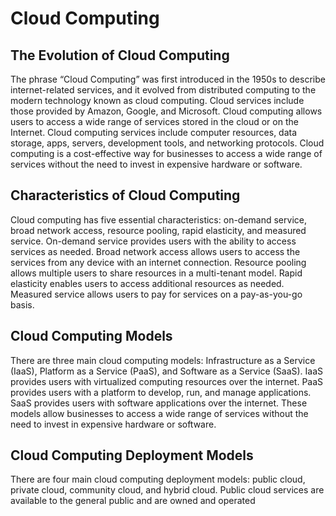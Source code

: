 # Cloud Computing
## The Evolution of Cloud Computing

The phrase “Cloud Computing” was first introduced in the 1950s to describe internet-related services, and it evolved from distributed computing to the modern technology known as cloud computing. Cloud services include those provided by Amazon, Google, and Microsoft. Cloud computing allows users to access a wide range of services stored in the cloud or on the Internet. Cloud computing services include computer resources, data storage, apps, servers, development tools, and networking protocols. Cloud computing is a cost-effective way for businesses to access a wide range of services without the need to invest in expensive hardware or software.

## Characteristics of Cloud Computing

Cloud computing has five essential characteristics: on-demand service, broad network access, resource pooling, rapid elasticity, and measured service. On-demand service provides users with the ability to access services as needed. Broad network access allows users to access the services from any device with an internet connection. Resource pooling allows multiple users to share resources in a multi-tenant model. Rapid elasticity enables users to access additional resources as needed. Measured service allows users to pay for services on a pay-as-you-go basis.

## Cloud Computing Models

There are three main cloud computing models: Infrastructure as a Service (IaaS), Platform as a Service (PaaS), and Software as a Service (SaaS). IaaS provides users with virtualized computing resources over the internet. PaaS provides users with a platform to develop, run, and manage applications. SaaS provides users with software applications over the internet. These models allow businesses to access a wide range of services without the need to invest in expensive hardware or software.

## Cloud Computing Deployment Models    

There are four main cloud computing deployment models: public cloud, private cloud, community cloud, and hybrid cloud. Public cloud services are available to the general public and are owned and operated